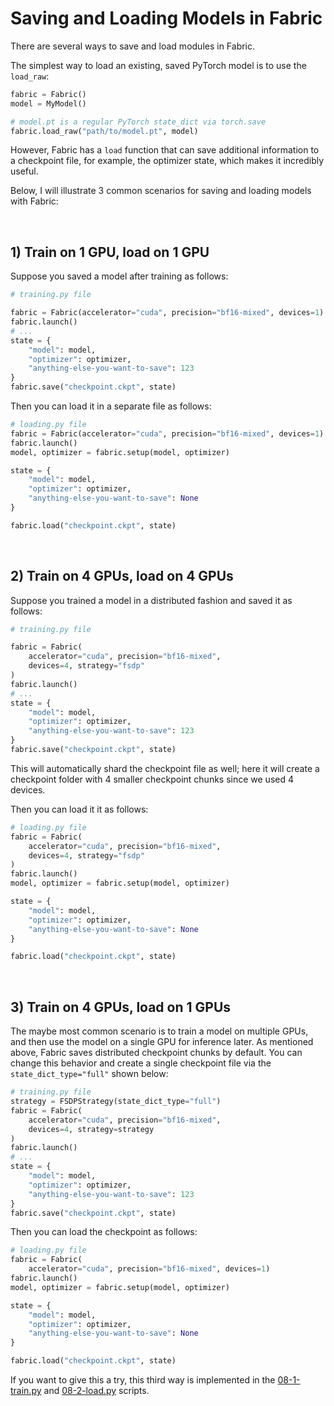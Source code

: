 # Saving and Loading Models in Fabric



There are several ways to save and load modules in Fabric. 



The simplest way to load an existing, saved PyTorch model is to use the `load_raw`:

```python
fabric = Fabric()
model = MyModel()

# model.pt is a regular PyTorch state_dict via torch.save
fabric.load_raw("path/to/model.pt", model)
```

However, Fabric has a `load` function that can save additional information to a checkpoint file, for example, the optimizer state, which makes it incredibly useful.

Below, I will illustrate 3 common scenarios for saving and loading models with Fabric:


&nbsp;
## 1) Train on 1 GPU, load on 1 GPU

Suppose you saved a model after training as follows:

```python
# training.py file

fabric = Fabric(accelerator="cuda", precision="bf16-mixed", devices=1)
fabric.launch()
# ...
state = {
    "model": model,
    "optimizer": optimizer,
    "anything-else-you-want-to-save": 123
}
fabric.save("checkpoint.ckpt", state)
```

Then you can load it in a separate file as follows:

```python
# loading.py file
fabric = Fabric(accelerator="cuda", precision="bf16-mixed", devices=1)
fabric.launch()
model, optimizer = fabric.setup(model, optimizer)

state = {
    "model": model,
    "optimizer": optimizer,
    "anything-else-you-want-to-save": None
}

fabric.load("checkpoint.ckpt", state)
```


&nbsp;
## 2) Train on 4 GPUs, load on 4 GPUs

Suppose you trained a model in a distributed fashion and saved it as follows:

```python
# training.py file

fabric = Fabric(
    accelerator="cuda", precision="bf16-mixed",
    devices=4, strategy="fsdp"
)
fabric.launch()
# ...
state = {
    "model": model,
    "optimizer": optimizer,
    "anything-else-you-want-to-save": 123
}
fabric.save("checkpoint.ckpt", state)
```

This will automatically shard the checkpoint file as well; here it will create a checkpoint folder with 4 smaller checkpoint chunks since we used 4 devices.

Then you can load it it as follows:

```python
# loading.py file
fabric = Fabric(
    accelerator="cuda", precision="bf16-mixed",
    devices=4, strategy="fsdp"
)
fabric.launch()
model, optimizer = fabric.setup(model, optimizer)

state = {
    "model": model,
    "optimizer": optimizer,
    "anything-else-you-want-to-save": None
}

fabric.load("checkpoint.ckpt", state)
```

&nbsp;
## 3) Train on 4 GPUs, load on 1 GPUs

The maybe most common scenario is to train a model on multiple GPUs, and then use the model on a single GPU for inference later. As mentioned above, Fabric saves distributed checkpoint chunks by default. You can change this behavior and create a single checkpoint file via the `state_dict_type="full"` shown below:



```python
# training.py file
strategy = FSDPStrategy(state_dict_type="full")
fabric = Fabric(
    accelerator="cuda", precision="bf16-mixed",
    devices=4, strategy=strategy
)
fabric.launch()
# ...
state = {
    "model": model,
    "optimizer": optimizer,
    "anything-else-you-want-to-save": 123
}
fabric.save("checkpoint.ckpt", state)
```

Then you can load the checkpoint as follows:

```python
# loading.py file
fabric = Fabric(
    accelerator="cuda", precision="bf16-mixed", devices=1)
fabric.launch()
model, optimizer = fabric.setup(model, optimizer)

state = {
    "model": model,
    "optimizer": optimizer,
    "anything-else-you-want-to-save": None
}

fabric.load("checkpoint.ckpt", state)
```

If you want to give this a try, this third way is implemented in the [08-1-train.py](08-1-train.py) and [08-2-load.py](08-2-load.py) scripts.
